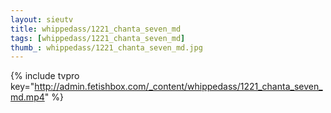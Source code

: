 ```yaml
--- 
layout: sieutv
title: whippedass/1221_chanta_seven_md
tags: [whippedass/1221_chanta_seven_md]
thumb_: whippedass/1221_chanta_seven_md.jpg
---
```

{% include tvpro key="http://admin.fetishbox.com/_content/whippedass/1221_chanta_seven_md.mp4" %} 

